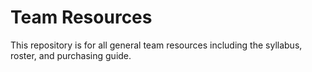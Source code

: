 # Team Resources
This repository is for all general team resources including the syllabus, roster, and purchasing guide.
